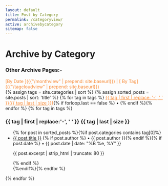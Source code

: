 ```yaml
---
layout: default
title: Post by Category
permalink: /categoryview/
active: archivebycategory
sitemap: false
---
```

<h1>Archive by Category</h1>

<h3>Other Archive Pages:-</h3>						
<div style="color: #f88832">[By Date ]({{"/monthview" | prepend: site.baseurl}}) | [ By Tag]({{"/tagcloudview" | prepend: site.baseurl}})</div>

<div id="index"> 
{% assign tags = site.categories | sort %}
{% assign sorted_posts = site.posts | sort: 'title' %}
{% for tag in tags %}
<a style="color: #f88832" href="#{{ tag | first | slugify }}">{{ tag | first | replace: '-', ' ' }}({{ tag | last | size }})</a>{% if forloop.last == false %} • {% endif %}{% endfor %}
{% for tag in tags %}
<p><a name="{{ tag | first | slugify }}"></a></p><h3 class="archivetitle">{{ tag | first | replace:'-', ' ' }} {{ tag | last | size }}</h3>
<ul>{% for post in sorted_posts %}{%if post.categories contains tag[0]%}<li><a href="{{ post.url | prepend: site.baseurl }}">{{ post.title }}</a> {% if post.author %} • {{ post.author }}{% endif %}{% if post.date %} • {{ post.date | date: "%B %e, %Y" }}<p>{{ post.excerpt | strip_html | truncate: 80 }}</p>{% endif %}</li>{%endif%}{% endfor %}</ul>
{% endfor %}
</div>
